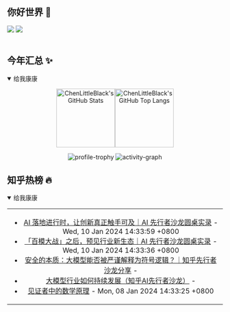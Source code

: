 ## 你好世界 👋

[![](https://img.shields.io/badge/@ChenLittleBlack-1a6c81?style=flat&logo=java&logoColor=1a6c81&label=Java&colorA=ffffff)](https://www.java.com/)
[![](https://img.shields.io/badge/@ChenLittleBlack-41b883?style=flat&logo=vuedotjs&logoColor=41b883&label=Vue&colorA=ffffff)](https://cn.vuejs.org/)

<div align="center">

<img alt="" src="https://readme-typing-svg.herokuapp.com?font=Consolas&center=true&vCenter=true&width=800&height=60&lines=The+traveler+often+arrives%2C+and+the+doer+often+succeeds.">
<img width="800"  height="3" alt="" src="https://camo.githubusercontent.com/82291b0fe831bfc6781e07fc5090cbd0a8b912bb8b8d4fec0696c881834f81ac/68747470733a2f2f70726f626f742e6d656469612f394575424971676170492e676966">

</div>


## 今年汇总 ✨

<details open>

<summary>给我康康</summary>

<div align="center">

<img height="137px" alt="ChenLittleBlack's GitHub Stats" src="https://github-readme-stats-roan-delta.vercel.app/api?username=ChenLittleBlack&hide_title=false&hide_border=true&show_icons=true&include_all_commits=true&line_height=21&bg_color=0,EC6C6C,FFD479,FFFC79,73FA79&theme=graywhite&locale=cn" /><img align="" height="137px" alt="ChenLittleBlack's GitHub Top Langs" src="https://github-readme-stats-roan-delta.vercel.app/api/top-langs/?username=ChenLittleBlack&hide_title=false&hide_border=true&layout=compact&bg_color=0,73FA79,73FDFF,D783FF&theme=graywhite&locale=cn" />

<img alt="profile-trophy" src="https://github-profile-trophy.vercel.app/?username=ChenLittleBlack&theme=algolia&column=-1" />

<img alt="activity-graph" src="https://activity-graph.herokuapp.com/graph?username=ChenLittleBlack&theme=github" />

</div>

</details>


## 知乎热榜 🔥

<details open>

<summary>给我康康</summary>

<div align="center">

<table style="height: 300px;">
<tr>
<td align="center" valign="middle">

<!-- START_SECTION:blog -->
* <a href='http://zhuanlan.zhihu.com/p/676903031?utm_campaign=rss&utm_medium=rss&utm_source=rss&utm_content=title' target='_blank'>AI 落地进行时，让创新真正触手可及｜AI 先行者沙龙圆桌实录</a> - Wed, 10 Jan 2024 14:33:59 +0800
* <a href='http://zhuanlan.zhihu.com/p/676902538?utm_campaign=rss&utm_medium=rss&utm_source=rss&utm_content=title' target='_blank'>「百模大战」之后，预见行业新生态｜AI 先行者沙龙圆桌实录</a> - Wed, 10 Jan 2024 14:33:36 +0800
* <a href='http://zhuanlan.zhihu.com/p/676436144?utm_campaign=rss&utm_medium=rss&utm_source=rss&utm_content=title' target='_blank'>安全的本质：大模型能否被严谨解释为符号逻辑？｜知乎先行者沙龙分享</a> - 
* <a href='http://zhuanlan.zhihu.com/p/676874333?utm_campaign=rss&utm_medium=rss&utm_source=rss&utm_content=title' target='_blank'>大模型行业如何持续发展（知乎AI先行者沙龙）</a> - 
* <a href='http://zhuanlan.zhihu.com/p/676204647?utm_campaign=rss&utm_medium=rss&utm_source=rss&utm_content=title' target='_blank'>见证者中的数学原理</a> - Mon, 08 Jan 2024 14:33:25 +0800
<!-- END_SECTION:blog -->

</td>
</tr>
</table>

</div>
</details>
